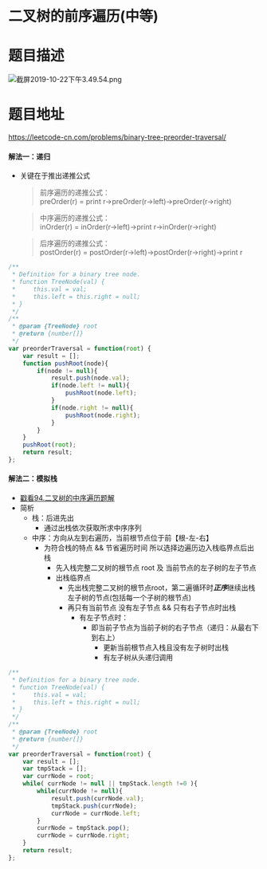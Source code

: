 # 二叉树的前序遍历(中等)
# 题目描述
![截屏2019-10-22下午3.49.54.png](https://pic.leetcode-cn.com/d835a9ee7508351968b3e378b78a2a18114ef1ffcf234715ef4fefbfd96a06ae-%E6%88%AA%E5%B1%8F2019-10-22%E4%B8%8B%E5%8D%883.49.54.png)
# 题目地址
<https://leetcode-cn.com/problems/binary-tree-preorder-traversal/>
#### 解法一：递归
+ 关键在于推出递推公式
    >前序遍历的递推公式：  
    preOrder(r) = print r->preOrder(r->left)->preOrder(r->right)

    >中序遍历的递推公式：  
    inOrder(r) = inOrder(r->left)->print r->inOrder(r->right)  

    >后序遍历的递推公式：  
    postOrder(r) = postOrder(r->left)->postOrder(r->right)->print r
```javascript
/**
 * Definition for a binary tree node.
 * function TreeNode(val) {
 *     this.val = val;
 *     this.left = this.right = null;
 * }
 */
/**
 * @param {TreeNode} root
 * @return {number[]}
 */
var preorderTraversal = function(root) {
    var result = [];
    function pushRoot(node){
        if(node != null){
            result.push(node.val);
            if(node.left != null){
                pushRoot(node.left);
            }
            if(node.right != null){
                pushRoot(node.right);
            } 
        }
    }
    pushRoot(root);
    return result;
};
```
#### 解法二：模拟栈
+ [戳看94.二叉树的中序遍历题解](https://leetcode-cn.com/problems/binary-tree-inorder-traversal/solution/94-er-cha-shu-de-zhong-xu-bian-li-by-alexer-660/)
+ 简析
    + 栈：后进先出
      + 通过出栈依次获取所求中序序列 
    + 中序：方向从左到右遍历，当前根节点位于前【根-左-右】
      + 为符合栈的特点 && 节省遍历时间  所以选择边遍历边入栈临界点后出栈
        +  先入栈完整二叉树的根节点 root 及 当前节点的左子树的左子节点
        +  出栈临界点
           + 先出栈完整二叉树的根节点root，第二遍循环时***正序***继续出栈左子树的节点(包括每一个子树的根节点)
           + 再只有当前节点 没有左子节点 && 只有右子节点时出栈
             + 有左子节点时：
               + 即当前子节点为当前子树的右子节点（递归：从最右下到右上）
                 + 更新当前根节点入栈且没有左子树时出栈
                 + 有左子树从头递归调用
```javascript
/**
 * Definition for a binary tree node.
 * function TreeNode(val) {
 *     this.val = val;
 *     this.left = this.right = null;
 * }
 */
/**
 * @param {TreeNode} root
 * @return {number[]}
 */
var preorderTraversal = function(root) {
    var result = [];
    var tmpStack = [];
    var currNode = root;
    while( currNode != null || tmpStack.length !=0 ){
        while(currNode != null){
            result.push(currNode.val);
            tmpStack.push(currNode);
            currNode = currNode.left;
        }
        currNode = tmpStack.pop();
        currNode = currNode.right;
    }
    return result;
};
```